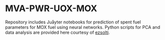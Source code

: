 # MVA-PWR-UOX-MOX
Repository includes Juåyter notebooks for prediction of spent fuel parameters for MOX fuel using neural networks. Python scripts for PCA and data analysis are provided here courtesy of [ezsolti](https://github.com/ezsolti).
